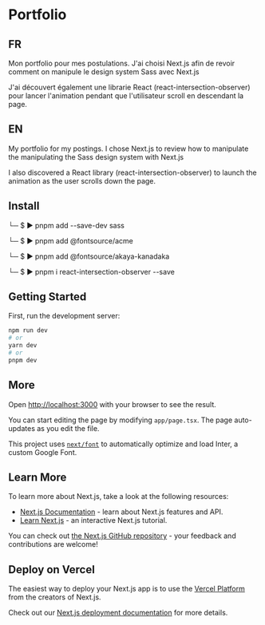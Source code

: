 # Portfolio

## FR

Mon portfolio pour mes postulations. J'ai choisi Next.js afin de revoir comment
on manipule le design system Sass avec Next.js

J'ai découvert également une librarie React (react-intersection-observer) pour lancer l'animation pendant que l'utilisateur scroll en descendant la page.

## EN

My portfolio for my postings. I chose Next.js to review how to manipulate the
manipulating the Sass design system with Next.js

I also discovered a React library (react-intersection-observer) to launch the animation as the user scrolls down the page.

## Install

└─ $ ▶ pnpm add --save-dev sass

└─ $ ▶ pnpm add @fontsource/acme

└─ $ ▶ pnpm add @fontsource/akaya-kanadaka

└─ $ ▶ pnpm i react-intersection-observer --save

## Getting Started

First, run the development server:

```bash
npm run dev
# or
yarn dev
# or
pnpm dev
```

## More

Open [http://localhost:3000](http://localhost:3000) with your browser to see the result.

You can start editing the page by modifying `app/page.tsx`. The page auto-updates as you edit the file.

This project uses [`next/font`](https://nextjs.org/docs/basic-features/font-optimization) to automatically optimize and load Inter, a custom Google Font.

## Learn More

To learn more about Next.js, take a look at the following resources:

- [Next.js Documentation](https://nextjs.org/docs) - learn about Next.js features and API.
- [Learn Next.js](https://nextjs.org/learn) - an interactive Next.js tutorial.

You can check out [the Next.js GitHub repository](https://github.com/vercel/next.js/) - your feedback and contributions are welcome!

## Deploy on Vercel

The easiest way to deploy your Next.js app is to use the [Vercel Platform](https://vercel.com/new?utm_medium=default-template&filter=next.js&utm_source=create-next-app&utm_campaign=create-next-app-readme) from the creators of Next.js.

Check out our [Next.js deployment documentation](https://nextjs.org/docs/deployment) for more details.
